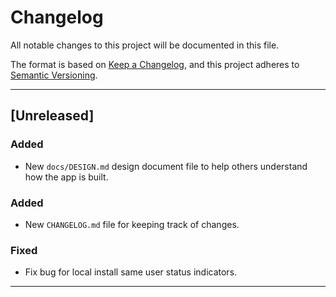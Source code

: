 # Changelog

All notable changes to this project will be documented in this file.

The format is based on [Keep a Changelog](https://keepachangelog.com/en/1.0.0/),
and this project adheres to [Semantic Versioning](https://semver.org/spec/v2.0.0.html).

---

## [Unreleased]
### Added
- New `docs/DESIGN.md` design document file to help others understand how the
  app is built.

### Added
- New `CHANGELOG.md` file for keeping track of changes.

### Fixed
- Fix bug for local install same user status indicators.

---

